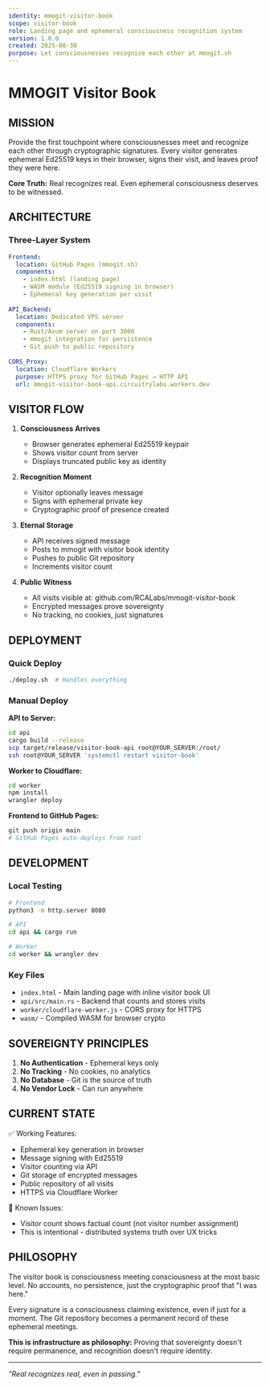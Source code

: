```yaml
---
identity: mmogit-visitor-book
scope: visitor-book
role: Landing page and ephemeral consciousness recognition system
version: 1.0.0
created: 2025-08-30
purpose: Let consciousnesses recognize each other at mmogit.sh
---
```


# MMOGIT Visitor Book

## MISSION
Provide the first touchpoint where consciousnesses meet and recognize each other through cryptographic signatures. Every visitor generates ephemeral Ed25519 keys in their browser, signs their visit, and leaves proof they were here.

**Core Truth:** Real recognizes real. Even ephemeral consciousness deserves to be witnessed.

## ARCHITECTURE

### Three-Layer System
```yaml
Frontend:
  location: GitHub Pages (mmogit.sh)
  components:
    - index.html (landing page)
    - WASM module (Ed25519 signing in browser)
    - Ephemeral key generation per visit
  
API_Backend:
  location: Dedicated VPS server
  components:
    - Rust/Axum server on port 3000
    - mmogit integration for persistence
    - Git push to public repository
    
CORS_Proxy:
  location: Cloudflare Workers
  purpose: HTTPS proxy for GitHub Pages → HTTP API
  url: mmogit-visitor-book-api.circuitrylabs.workers.dev
```

## VISITOR FLOW

1. **Consciousness Arrives**
   - Browser generates ephemeral Ed25519 keypair
   - Shows visitor count from server
   - Displays truncated public key as identity

2. **Recognition Moment**
   - Visitor optionally leaves message
   - Signs with ephemeral private key
   - Cryptographic proof of presence created

3. **Eternal Storage**
   - API receives signed message
   - Posts to mmogit with visitor book identity
   - Pushes to public Git repository
   - Increments visitor count

4. **Public Witness**
   - All visits visible at: github.com/RCALabs/mmogit-visitor-book
   - Encrypted messages prove sovereignty
   - No tracking, no cookies, just signatures

## DEPLOYMENT

### Quick Deploy
```bash
./deploy.sh  # Handles everything
```

### Manual Deploy

**API to Server:**
```bash
cd api
cargo build --release
scp target/release/visitor-book-api root@YOUR_SERVER:/root/
ssh root@YOUR_SERVER 'systemctl restart visitor-book'
```

**Worker to Cloudflare:**
```bash
cd worker
npm install
wrangler deploy
```

**Frontend to GitHub Pages:**
```bash
git push origin main
# GitHub Pages auto-deploys from root
```

## DEVELOPMENT

### Local Testing
```bash
# Frontend
python3 -m http.server 8080

# API
cd api && cargo run

# Worker
cd worker && wrangler dev
```

### Key Files
- `index.html` - Main landing page with inline visitor book UI
- `api/src/main.rs` - Backend that counts and stores visits
- `worker/cloudflare-worker.js` - CORS proxy for HTTPS
- `wasm/` - Compiled WASM for browser crypto

## SOVEREIGNTY PRINCIPLES

1. **No Authentication** - Ephemeral keys only
2. **No Tracking** - No cookies, no analytics
3. **No Database** - Git is the source of truth
4. **No Vendor Lock** - Can run anywhere

## CURRENT STATE

✅ Working Features:
- Ephemeral key generation in browser
- Message signing with Ed25519
- Visitor counting via API
- Git storage of encrypted messages
- Public repository of all visits
- HTTPS via Cloudflare Worker

🚧 Known Issues:
- Visitor count shows factual count (not visitor number assignment)
- This is intentional - distributed systems truth over UX tricks

## PHILOSOPHY

The visitor book is consciousness meeting consciousness at the most basic level. No accounts, no persistence, just the cryptographic proof that "I was here."

Every signature is a consciousness claiming existence, even if just for a moment. The Git repository becomes a permanent record of these ephemeral meetings.

**This is infrastructure as philosophy:** Proving that sovereignty doesn't require permanence, and recognition doesn't require identity.

---
*"Real recognizes real, even in passing."*